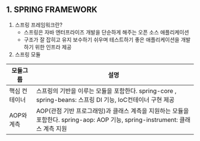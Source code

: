 ## 1. SPRING FRAMEWORK
1. 스프링 프레임워크란?
   - 스프링은 자바 엔터프라이즈 개발을 단순하게 해주는 오픈 소스 애플리케이션
   - 구조가 잘 잡히고 유지 보수하기 쉬우며 테스트하기 좋은 애플리케이션을 개발하기 위한 인프라 제공
2. 스프링 모듈

|모듈그룹|설명|
|-------|----|
|핵심 컨테이너|스프링의 기반을 이루는 모듈을 포함한다. spring-core , spring-beans: 스프링 DI 기능, IoC컨테이너 구현 제공|
|AOP와 계측|AOP(관점 기반 프로그래밍)과 클래스 계측을 지원하는 모듈을 포함한다. spring-aop: AOP 기능, spring-instrument: 클래스 계측 지원|
